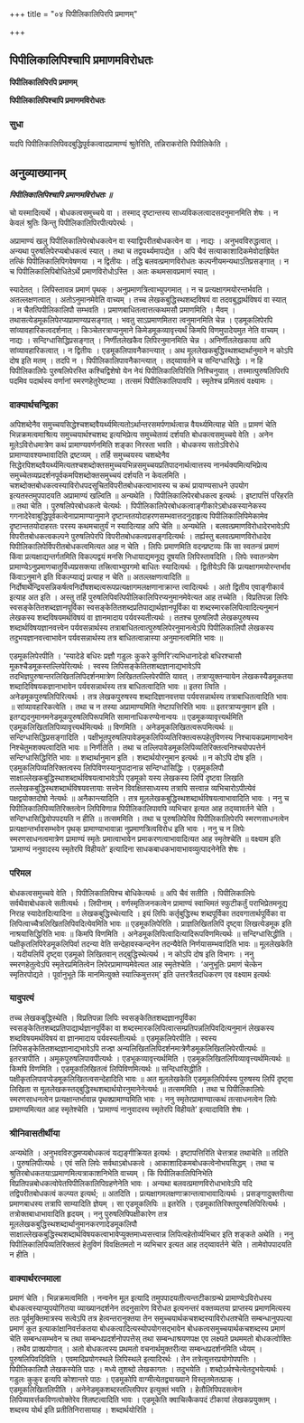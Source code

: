 +++
title = "०४ पिपीलिकालिपिरपि प्रमाणम्"

+++


## पिपीलिकालिपिश्चापि प्रमाणमविरोधतः

**पिपीलिकालिपिरपि प्रमाणम्**

**पिपीलिकालिपिश्चापि प्रमाणमविरोधतः**

### **सुधा**

यदपि पिपीलिकालिपिवदबुद्धिपूर्वकत्वादप्रामाण्यं श्रुतेरिति, तन्निराकरोति पिपीलिकेति ।

## **अनुव्याख्यानम्**

***पिपीलिकालिपिश्चापि प्रमाणमविरोधतः ॥***

चो यस्मादित्यर्थे । बोधकत्वसमुच्चये वा । तस्माद् दृष्टान्तस्य साध्यविकलत्वादसदनुमानमिति शेषः । न केवलं श्रुतिः किन्तु पिपीलिकालिपिरपीत्यपेरर्थः ।

अप्रामाण्यं खलु पिपीलिकालिपेरबोधकत्वेन वा स्याद्विपरीतबोधकत्वेन वा । नाद्यः । अनुभवविरुद्धत्वात् । अन्यथा पुरुषलिपेरप्यबोधकत्वं स्यात् । तथा च तद्वयर्थ्यमापद्येत । अपि चैवं सत्याकाशादिकमेवोदाह्रियेत तत्किं पिपीलिकालिपिगवेषणया । न द्वितीयः । तद्धि बलवत्प्रमाणविरोधतः कल्पनीयमन्यथाऽतिप्रसङ्गात् । न च पिपीलिकालिपिबोधितेऽर्थे प्रमाणविरोधोऽस्ति । अतः कथमसावप्रमाणं स्यात् ।

स्यादेतत् । लिपिस्तावन्न प्रमाणं पृथक् । अनुप्रमाणत्रित्वाभ्युपगमात् । न च प्रत्यक्षागमयोरन्तर्भवति । अतल्लक्षणत्वात् । अतोऽनुमानमेवेति वाच्यम् । तच्च लेखकबुद्धिस्थशब्दविषयं वा तदवबुद्धार्थविषयं वा स्यात् । न चैतत्पिपीलिकालिपौ सम्भवति । प्रमाणबाधितत्वात्तत्कथमसौ प्रमाणमिति । मैवम् । तथासत्येडमूकलिपेरप्यप्रामाण्यप्रसङ्गात् । भवतु साऽप्रमाणमितरा त्वनुमानमिति चेन्न । एडमूकलिपेरपि सांव्यावहारिकत्वदर्शनात् । किञ्चेतरत्राप्यनुमाने किमेडमूकव्यावृत्त्यर्थं किमपि विणमुपादेयमुत नेति वाच्यम् । नाद्यः । सन्दिग्धासिद्धिप्रसङ्गात् । निर्णीतलेखकैव लिपिरनुमानमिति चेन्न । अनिर्णीतलेखकाया अपि सांव्यावहारिकत्वात् । न द्वितीयः । एडमूकलिपावनैकान्त्यात् । अथ मूललेखकबुद्धिस्थशब्दार्थानुमाने न कोऽपि दोष इति मतम् । तदपि न । पिपीलिकालिपावनैकान्त्यात् । तद्य्वावर्तने च सन्दिग्धासिद्धेः । न हि पिपीलिकालिपेः पुरुषलिपेरस्ति कश्चिद्विशेषो येन नेयं पिपीलिकालिपिरिति निश्चिनुयात् । तस्मात्पुरुषलिपिरपि पदमिव पदार्थस्य वर्णानां स्मरणहेतुरेष्टव्या । तत्समं पिपीलिकालिपावपि । स्मृतेश्च प्रमितत्वं वक्ष्यामः ।

### **वाक्यार्थचन्द्रिका**

अपिशब्देनैव समुच्चयसिद्धेश्चशब्दवैयर्थ्यमित्यतोऽर्थान्तरसमर्पणार्थत्वान्न वैयर्थ्यमित्याह चेति ॥ प्रामणं चेति भिन्नक्रमत्वमाश्रित्य समुच्चयार्थश्चशब्द इत्यभिप्रेत्य समुच्चेतव्यं दर्शयति बोधकत्वसमुच्चये वेति । अनेन मूलेऽविरोधमात्रेण कथं प्रामाण्यवर्णनमिति शङ्का निरस्ता भवति । बोधकस्य सतोऽविरोधे प्रामाण्यावश्यम्भावादिति द्रष्टव्यम् । तर्हि समुच्चयस्य चशब्देनैव सिद्धेरपिशब्दवैयर्थ्यमित्यतश्चशब्दोक्तसमुच्चयभिन्नसमुच्चयप्रतिपादनार्थत्वात्तस्य नानर्थक्यमित्यभिप्रेत्य समुच्चेतव्यप्रदर्शनपूर्वकमपिशब्दोक्तसमुच्चयं दर्शयति न केवलमिति । चशब्दोक्तबोधकत्वस्याविरोधपदसूचितविपरीतबोधकत्वाभावस्य च कथं प्रायाण्यसाधने उपयोग इत्यतस्तमुपपादयति अप्रामाण्यं खल्विति ॥ अन्यथेति । पिपीलिकालिपेरबोधकत्व इत्यर्थः । इष्टापत्तिं परिहरति ॥ तथा चेति । पुरुषलिपेरबोधकत्वे चेत्यर्थः । पिपीलिकालिपेरबोधकत्वाङ्गीकारेऽबोधकस्यानेकस्य गगनादेरेवाबुद्धिपूर्वकत्वेनाप्रामाण्यानुमाने दृष्टान्ततयोदाहरणसम्भवात्तदनुदाहृत्य पिपीलिकालिपिमेकामेव दृष्टान्ततयोदाहरतः परस्य कथमचातुर्यं न स्यादित्याह अपि चेति ॥ अन्यथेति । बलवत्प्रमाणविरोधादेरभावेऽपि विपरीतबोधकत्वकल्पने पुरुषलिपेरपि विपरीतबोधकत्वप्रसङ्गदित्यर्थः । तर्ह्यस्तु बलवत्प्रमाणविरोधादेव पिपीलिकालिपेर्विपरीतबोधकत्वमित्यत आह न चेति । लिपिः प्रमाणमिति वदन्प्रष्टव्यः किं सा स्वतन्त्रं प्रमाणं किंवा प्रत्यक्षाद्यन्तर्गतमिति विकल्पद्वयं मनसि निधायाद्यमनूद्य दूषयति लिपिस्तावदिति । लिपेः स्वातन्त्र्येण प्रामाण्येऽनुप्रमाणचातुर्विध्यप्रसक्त्या तत्त्रित्वाभ्युपगमो बाधितः स्यादित्यर्थः । द्वितीयेऽपि किं प्रत्यक्षागमयोरन्तर्भाव किंवाऽनुमाने इति विकल्प्याद्यं प्रत्याह न चेति ॥ अतल्लक्षणत्वादिति ॥ निर्दोषार्थेन्द्रियसन्निकर्षत्वनिर्दोषशब्दत्वरूपप्रत्यक्षागमलक्षणानाक्रान्त त्वादित्यर्थः । अतो द्वितीय एवाङ्गीकार्य इत्याह अत इति । अस्तु तर्हि पुरुषलिपिवत्पिपीलिकालिपिरप्यनुमानमेवेत्यत आह तच्चेति । विप्रतिपन्ना लिपिः स्वसङ्केतितशब्दज्ञानपूर्विका स्वसङ्केतितशब्दप्रतिपाद्यार्थज्ञानपूर्विका वा शब्दस्मारकलिपित्वादित्यनुमानं लेखकस्य शब्दविषयमर्थविषयं वा ज्ञानमादाय पर्यवस्यतीत्यर्थः । ततश्च पुरुषलिपौ लेखकपुरुषस्य शब्दार्थविषयज्ञानवत्त्वेन पर्यवसन्नार्थस्य तत्राबाधितत्वात्पुरुषलिपेरनुमानत्वेऽपि पिपीलिकालिपौ लेखकस्य तदुभयज्ञानवत्त्वाभावेन पर्यवसन्नार्थस्य तत्र बाधितत्वान्नास्या अनुमानत्वमिति भावः ॥

एडमूकलिपेरपीति । ‘स्यादेडे बधिरः प्रज्ञौ गडुलः कुकरे कुणिरि’त्यभिधानादेडो बधिरश्चासौ मूकश्चैडमूकस्तल्लिपेरित्यर्थः । स्वस्य लिपिसङ्केतितशब्दज्ञानाद्यभावेऽपि तदभिज्ञपुरुषान्तरलिखितलिपिदर्शनमात्रेण लिखिततल्लिपेरपीति यावत् । तत्राप्युक्तन्यायेन लेखकस्यैडमूकतया शब्दादिविषयकज्ञानाभावेन पर्यवसन्नार्थस्य तत्र बाधितत्वादिति भावः ॥ इतरा त्विति । अनेडमूकपुरुषलिपिरित्यर्थः । तत्र लेखकपुरुषस्य शब्दादिज्ञानवत्तया पर्यवसन्नार्थस्य तत्राबाधितत्वादिति भावः ॥ सांव्यावहारिकत्वेति । तथा च न तस्या अप्रामाण्यमिति नेष्टापत्तिरिति भावः ॥ इतरत्राप्यनुमान इति । इतग्द्यदनुमानमनेडमूकपुरुषलिपिरूपमिति सामानाधिकरण्येनान्वयः ॥ एडमूकव्यावृत्त्यर्थमिति एडमूकलिखितलिपिव्यावृत्त्यर्थमित्यर्थः ॥ विणमिति । अनेडमूकलिखितत्वरूपमित्यर्थः ॥ सन्दिग्धासिद्धिप्रसङ्गादिति । पक्षीभूतपुरुषलिपावेडमूकलिपिव्यतिरिक्तत्वरूपहेतुविणस्य निश्चायकप्रमाणाभावेन निश्चेतुमशक्यत्वादिति भावः ॥ निर्णीतेति । तथा च तल्लिपावेडमूकलिपिव्यतिरिक्तत्वनिश्चयोपपत्तेर्न सन्दिग्धासिद्धिरिति भावः ॥ शब्दार्थानुमान इति । शब्दार्थयोरनुमान इत्यर्थः ॥ न कोऽपि दोष इति । एडमुकलिपिव्यतिरिक्तत्वस्य लिपिविणस्यानुपादानान्न सन्दिग्धासिद्धिः । एडमूकलिपौ साक्षाल्लेखकबुद्धिस्थाशब्दार्थविषयत्वाभावेऽपि एडमूको यस्य लेखकस्य लिपिं दृष्टवा लिखति तल्लेखकबुद्धिस्थशब्दार्थविषयवत्तायाः सत्त्वेन विवक्षितसाध्यस्य तत्रापि सत्त्वान्न व्यभिचारोऽपीत्येवं पक्षद्वयोक्तदोषो नेत्यर्थः ॥ अनैकान्त्यादिति । तत्र मूललेखकबुद्धिस्थशब्दार्थविषयत्वाभावादिति भावः । ननु च पिपीलिकालिपिव्यतिरिक्तत्वेन लिपिविणान्न पिपीलिकालिपावपि व्यभिचार इत्यत आह तद्य्वावर्तने चेति । सन्दिग्धासिद्धिवोपपदयति न हीति ॥ तत्सममिति । तथा च पुरुषलिपेरिव पिपीलिकालिपेरपि स्मरणसाधनत्वेन प्रत्यक्षान्तर्भावसम्भवेन पृथक् प्रामाण्याभावान्ना नुप्रमाणत्रित्वविरोध इति भावः । ननु च न लिपेः स्मरणसाधनत्वमात्रेण प्रामाण्यं स्मृतेः प्रमात्वाभावेन प्रमाकरणत्वाभावादित्यत आह स्मृतेश्चेति ॥ वक्ष्याम इति ‘प्रामाण्यं ननुवादस्य स्मृतेरपि विहीयते’ इत्यादिना साधकबाधकभावाभावव्युत्पादनेनेति शेषः ।

### **परिमल**

बोधकत्वसमुच्चये वेति । पिपीलिकालिपिश्च बोधिकेत्यर्थः ॥ अपि चैवं सतीति । पिपीलिकालिपेः सर्वथैवाबोधकत्वे सतीत्यर्थः । लिपीनाम् । वर्णस्मृतिजनकत्वेन प्रामाण्यं स्वाभिमतं स्फुटीकर्तुं पराभिप्रेतमनूद्य निराह स्यादेतदित्यादिना ॥ लेखकबुद्धिस्थेत्यादि । इयं लिपिः कर्तृबुद्धिस्थ शब्दपूर्विका तदवगातार्थपूर्विका वा लिपित्वाच्चैत्रलिखितलिपिवदित्येवमिति भावः ॥ एडमूकलिपेरिति । प्राज्ञलिखितलिपिं दृष्ट्वा लिखत्येडमूक इति नाश्रयासिद्धिरिति भावः ॥ किमपि विणमिति । अनेडमूकलिपित्वादित्यादिरूपविणमित्यर्थः ॥ सन्दिग्धासिद्धीति । पक्षीकृतलिपिरेडमूकलिपिर्वा तदन्या वेति सन्देहावस्कन्दनेन तदन्यैवेति निर्णयासम्भवादिति भावः ॥ मूललेखकेति । यदीयलिपिं दृष्ट्वा एडमूको लिखितवान् तद्बुद्धिस्थेत्यर्थ । न कोऽपि दोष इति विभागः । ननु स्मरणहेतुत्वेऽपि स्मृतेरप्रमितित्वेन लिपेरप्रामाण्यमेवेत्यत आह स्मृतेश्चेति । ‘अनुभूतिः प्रमाणं चेत्केन स्मृतिरपोद्यते । पूर्वानुभूते किं मानमित्युक्ते स्यात्किमुत्तरम्’ इति उत्तरत्रैतदधिकरण एव वक्ष्याम इत्यर्थः

### **यादुपत्यं**

तच्च लेखकबुद्धिस्थेति । विप्रतिपन्ना लिपिः स्वसङ्केतितशब्दज्ञानपूर्विका स्वसङ्केतितशब्दप्रतिपाद्यार्थज्ञानपूर्विका वा शब्दस्मारकलिपित्वात्सम्प्रतिपन्नलिपिवदित्यनुमानं लेखकस्य शब्दविषयमर्थविषयं वा ज्ञानमादाय पर्यवस्यतीत्यर्थः ॥ एडमूकलिपेरपीति । स्वस्य लिपिसङ्केतितशब्दज्ञानाद्यभावेऽपि तज्ज्ञ अन्यलिखितलिपिदर्शनमात्रेणैडमूकलिखितलिपेरपीत्यर्थः ॥ इतरत्रापीति । अमूकपुरुषलिपावपीत्यर्थः । एडभूकव्यावृत्त्यर्थमिति । एडमूकलिखितलिपिव्यावृत्त्यर्थमित्यर्थः ॥ किमपि विणमिति । एडमूकालिखितत्वं लिपिविणमित्यर्थः ॥ सन्दिधासिद्धीति । पक्षीकृतलिपावप्येडमूकलिखितत्वसन्देहादिति भावः ॥ अत मूललेखकेति एडमूकलिपिर्यस्य पुरुषस्य लिपिं दृष्ट्वा लिखिता स मूललेखकस्तद्बुद्धिस्थशब्दार्थयोरनुमानेनेत्यर्थः ॥ तत्सममिति । तथा च पिपीलिकालिपेः स्मरणसाधनत्वेन प्रत्यक्षान्तर्भावान्न पृथक्प्रामाण्यमिति भावः । ननु स्मृतेरप्रामाण्यात्कथं तत्साधनत्वेन लिपेः प्रामाण्यमित्यत आह स्मृतेश्चेति । ‘प्रामाण्यं नानुवादस्य स्मृतेरपि विहीयते’ इत्यादाविति शेषः ।

### **श्रीनिवासतीर्थीया**

अन्यथेति । अनुभवविरुद्धमप्यबोधकत्वं यद्यङ्गीक्रियत इत्यर्थः । इष्टापत्तिरिति चेत्तत्राह तथाचेति ॥ तदिति । पुरुषलिपीत्यर्थः । एवं सति लिपेः सर्वथाऽबोधकत्वे । आकाशादिकमबोधकत्वेनोभयसिद्धम् । तथा च श्रुतिरबोधकतयाऽप्रमाणमित्यत्राकाशनिभेति वाच्यम् । किं पिपीलिकालिपिनिभेति विप्रतिपन्नबोधकत्वोपेतपिपीलिकालिपिग्रहणेनेति भावः । अन्यथा बलवत्प्रमाणविरोधाभावेऽपि यदि तद्विपरीतबोधकत्वं कल्प्यत इत्यर्थ; ॥ अतदिति । प्रत्यक्षागमलक्षणाक्रान्तत्वाभावादित्यर्थः । प्रसङ्गादुक्तरीत्या प्रमाणबाधस्य तत्रापि साम्यादिति ज्ञेयम् । सा एडमूकलिपिः ॥ इतरेति । एडमूकातिरिक्तपुरुषलिपिरित्यर्थः । तत्रोक्तबाधाभावादिति हृदयम् । ननु पुरुषलिपिपक्षीकारेण तत्र मूललेखकबुद्धिस्थशब्दार्थानुमानकरणादेडमूकलिपौ साक्षाल्लेखकबुद्धिस्थशब्दार्थविषयकत्वाभावेप्युक्तमाध्यसत्त्वान्न लिपित्वहेतोर्व्यभिचार इति शङ्कते अथेति । ननु पिपीलिकालिपिव्यतिरिक्तत्वं हेतुविणं विवक्षितमतो न व्यभिचार इत्यत आह तद्य्वावर्तने चेति । तामेवोपपादयति न हीति ।

### **वाक्यार्थरत्नमाला**

प्रमाणं चेति । भिन्नक्रमत्वमिति । नन्वनेन मूल इत्यादि तमुपपादयतीत्यन्तटीकाग्रन्थे प्रामाण्येऽविरोधस्य बोधकत्वस्याप्युपयोगितया व्याख्यानदर्शनेन तदनुसारेण विरोधत इत्यनन्तरं वक्तव्यतया प्राप्तस्य प्रमाणमित्यस्य ततः पूर्वमुक्तिमात्रस्य सत्वेऽपि तत्र हेत्वन्तरानुक्तया तेन समुच्चयार्थकचशब्दस्याविरोधतश्चेति सम्बन्धानुपपत्या प्रमाणं कुत इत्याकांक्षानिवर्त्तकतया बोधकत्वादित्यस्योपयोगसद्भावेन बोधकत्वसमुच्चयार्थकचशब्दस्य प्रमाणं चेति सम्बन्धसम्भवेन च तथा सम्बन्धप्रदर्शनोपपत्तेस् तथा सम्बन्धाश्रयणपक्ष एव लक्ष्यते प्रथममतो बोधकत्वोक्तिः । तथैव प्राक्प्रयोगात् । अतो बोधकत्वस्य प्रथमतो वचनार्थमुक्तरीत्या सम्बन्धप्रदर्शनमिति ध्येयम् । पुरुषलिपिवदिविति । एवमादिप्रयोगस्थले लिपिस्थले इत्यादिरर्थः । तेन तत्रेत्युत्तरप्रयोगोपपत्तिः । पिपीलिकालिपौ लेखकस्येति पाठः । मध्ये तुशब्दो लेखकागतः । तदुभयेति । शब्दोऽर्थश्चेत्येतदुभयेत्यर्थः । गडुलः कुकुर इत्यपि कोशान्तरे पाठः । एडमूकोपि वाग्मीत्येतद्व्याख्याने विस्तृतमेतत्प्राक् । एडमूकलिखितलिपीति । अनेनेडमूकशब्दस्तल्लिपिपर इत्युक्तं भवति । हेतौलिपिपदसत्वेन लिपिव्यावर्त्तकविणत्वोक्तेरेव श्लिष्टत्वादिति भावः । एडमूकेति क्वाचित्कैकपदं टीकायां लेखकप्रयुक्तम् । शब्दस्य योर्थ इति प्रतीतिनिरासायाह । शब्दार्थयोरिति ।

